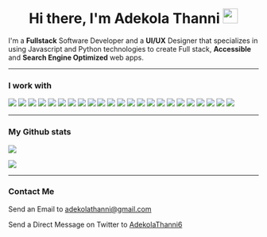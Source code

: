 <h1 align="center">Hi there, I'm Adekola Thanni <img src="https://raw.githubusercontent.com/MartinHeinz/MartinHeinz/master/wave.gif" width="30px" height="30px"></h1>

I'm a **Fullstack** Software Developer and a **UI/UX** Designer that specializes in using Javascript and Python technologies to create Full stack, **Accessible** and **Search Engine Optimized** web apps.

---

### I work with
<p>
  <img src="https://img.shields.io/badge/HTML-e34c26?logo=html5&logoColor=white&style=flat"/>
<img src="https://img.shields.io/badge/CSS-2965f1?logo=css3&logoColor=white&style=flat"/>
<img src="https://img.shields.io/badge/SCSS-cc6699?logo=sass&logoColor=white&style=flat"/>
<img src="https://img.shields.io/badge/Bootstrap-563d7c?logo=bootstrap&logoColor=white&style=flat"/>
<img src="https://img.shields.io/badge/Tailwind CSS-02acf0?logo=tailwind+css&logoColor=white&style=flat"/>
<img src="https://img.shields.io/badge/Javascript-F0DB4F?logo=javascript&logoColor=white&style=flat"/>
<img src="https://img.shields.io/badge/jQuery-0769ad?logo=jQuery&logoColor=white&style=flat"/>
  <img src="https://img.shields.io/badge/Typescript-007acc?logo=typescript&logoColor=white&style=flat"/>
  <img src="https://img.shields.io/badge/React-61DBFB?logo=react&logoColor=white&style=flat"/>
  <img src="https://img.shields.io/badge/Redux-764abc?logo=redux&logoColor=white&style=flat"/>
  <img src="https://img.shields.io/badge/Next JS-000000?logo=next.js&logoColor=white&style=flat"/>
  <img src="https://img.shields.io/badge/Node JS-3c873a?logo=node.js&logoColor=white&style=flat"/>
  <img src="https://img.shields.io/badge/Express JS-000000?logo=express&logoColor=white&style=flat"/>
  <img src="https://img.shields.io/badge/Python-FFD43B?logo=python&logoColor=white&style=flat"/>
  <img src="https://img.shields.io/badge/Django-092e20?logo=django&logoColor=white&style=flat"/>
  <img src="https://img.shields.io/badge/Mongo DB-4DB33D?logo=mongoDB&logoColor=white&style=flat"/>
  <img src="https://img.shields.io/badge/MySQL-00758F?logo=MySQL&logoColor=white&style=flat"/>
  <img src="https://img.shields.io/badge/Figma-e04a34?logo=figma&logoColor=white&style=flat"/>
  <img src="https://img.shields.io/badge/npm-CC3534?logo=npm&logoColor=white&style=flat"/>
  <img src="https://img.shields.io/badge/Git-3E2C00?logo=git&logoColor=white&style=flat"/>
  <img src="https://img.shields.io/badge/Firebase-FFCB2B?logo=firebase&logoColor=white&style=flat"/>
  <img src="https://img.shields.io/badge/Netlify-00AD9F?logo=netlify&logoColor=white&style=flat"/>
  <img src="https://img.shields.io/badge/Github-171515?logo=github&logoColor=white&style=flat"/>
</p>

----


### My Github stats
<p>
  <img src="https://github-readme-stats.vercel.app/api?username=AdekolaThanni&hide=contribs,prs&show_icons=true&theme=dark"/>
</p>
<p>
  <img src="https://github-readme-stats.vercel.app/api/top-langs/?username=AdekolaThanni&theme=dark"/>
</p>

---
### Contact Me
<p>Send an Email to <a href="adekolathanni@gmail.com">adekolathanni@gmail.com</a></p>
<p>Send a Direct Message on Twitter to <a href="https://twitter.com/AdekolaThanni6">AdekolaThanni6</a></p>
